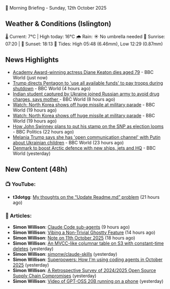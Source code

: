 🌅 Morning Briefing - Sunday, 12th October 2025

## Weather & Conditions (Islington)

🌡️ Current: 7°C | High today: 16°C
🌧️ Rain: ☀️ No umbrella needed
🌅 Sunrise: 07:20 | 🌇 Sunset: 18:13
🌊 Tides: High 05:48 (6.46mm), Low 12:29 (0.87mm)

## News Highlights

- [Academy Award-winning actress Diane Keaton dies aged 79](https://www.bbc.com/news/articles/cr5q5rp4r64o?at_medium=RSS&at_campaign=rss) - BBC World (just now)
- [Trump directs Pentagon to 'use all available funds' to pay troops during shutdown](https://www.bbc.com/news/articles/ce808gvp56mo?at_medium=RSS&at_campaign=rss) - BBC World (4 hours ago)
- [Indian student captured by Ukraine joined Russian army to avoid drug charges, says mother ](https://www.bbc.com/news/articles/cwy870p96yjo?at_medium=RSS&at_campaign=rss) - BBC World (8 hours ago)
- [Watch: North Korea shows off huge missile at military parade](https://www.bbc.com/news/videos/c8rvrk3y1rno?at_medium=RSS&at_campaign=rss) - BBC World (19 hours ago)
- [Watch: North Korea shows off huge missile at military parade](https://www.bbc.com/news/videos/c8rvrk3y1rno?at_medium=RSS&at_campaign=rss) - BBC World (19 hours ago)
- [How John Swinney plans to put his stamp on the SNP as election looms](https://www.bbc.com/news/articles/cgknlj3vr76o?at_medium=RSS&at_campaign=rss) - BBC Politics (22 hours ago)
- [Melania Trump says she has 'open communication channel' with Putin about Ukrainian children](https://www.bbc.com/news/articles/cj075gq5n81o?at_medium=RSS&at_campaign=rss) - BBC World (23 hours ago)
- [Denmark to boost Arctic defence with new ships, jets and HQ](https://www.bbc.com/news/articles/cy9n790j878o?at_medium=RSS&at_campaign=rss) - BBC World (yesterday)

## New Content (48h)
### 📺 YouTube:

- **t3dotgg**: [My thoughts on the “Update Readme.md” problem](https://www.youtube.com/watch?v=IrrOHBqq7oU) (21 hours ago)

### 📝 Articles:

- **Simon Willison**: [Claude Code sub-agents](https://simonwillison.net/2025/Oct/11/sub-agents/#atom-everything) (9 hours ago)
- **Simon Willison**: [Vibing a Non-Trivial Ghostty Feature](https://simonwillison.net/2025/Oct/11/vibing-a-non-trivial-ghostty-feature/#atom-everything) (14 hours ago)
- **Simon Willison**: [Note on 11th October 2025](https://simonwillison.net/2025/Oct/11/uncomfortable/#atom-everything) (18 hours ago)
- **Simon Willison**: [An MVCC-like columnar table on S3 with constant-time deletes](https://simonwillison.net/2025/Oct/11/mvcc-s3/#atom-everything) (yesterday)
- **Simon Willison**: [simonw/claude-skills](https://simonwillison.net/2025/Oct/10/claude-skills/#atom-everything) (yesterday)
- **Simon Willison**: [Superpowers: How I'm using coding agents in October 2025](https://simonwillison.net/2025/Oct/10/superpowers/#atom-everything) (yesterday)
- **Simon Willison**: [A Retrospective Survey of 2024/2025 Open Source Supply Chain Compromises](https://simonwillison.net/2025/Oct/10/a-retrospective-survey/#atom-everything) (yesterday)
- **Simon Willison**: [Video of GPT-OSS 20B running on a phone](https://simonwillison.net/2025/Oct/10/gpt-oss-20b-snapdragon/#atom-everything) (yesterday)

